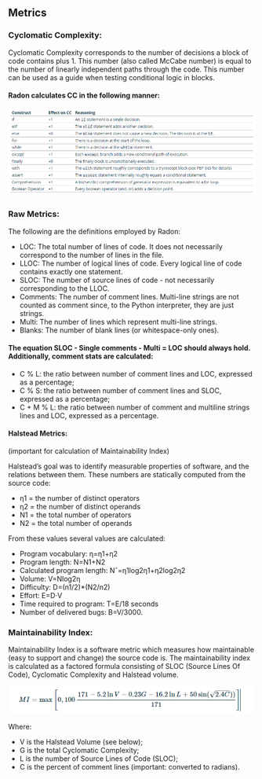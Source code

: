 ## Metrics

### Cyclomatic Complexity:

Cyclomatic Complexity corresponds to the number of decisions a block of code contains plus 1. This number (also called McCabe number) is equal to the number of linearly independent paths through the code. This number can be used as a guide when testing conditional logic in blocks.

#### Radon calculates CC in the following manner:

![CC Calculation Rubric](https://raw.githubusercontent.com/ProjectRecommend/docs/master/design-docs/SoftwareCodingMetrices/CC.PNG)

### Raw Metrics:

The following are the definitions employed by Radon:

- LOC: The total number of lines of code. It does not necessarily correspond to the number of lines in the file.
- LLOC: The number of logical lines of code. Every logical line of code contains exactly one statement.
- SLOC: The number of source lines of code - not necessarily corresponding to the LLOC.
- Comments: The number of comment lines. Multi-line strings are not counted as comment since, to the Python interpreter, they are just strings.
- Multi: The number of lines which represent multi-line strings.
- Blanks: The number of blank lines (or whitespace-only ones).

#### The equation SLOC - Single comments - Multi = LOC should always hold. Additionally, comment stats are calculated:

- C % L: the ratio between number of comment lines and LOC, expressed as a percentage;
- C % S: the ratio between number of comment lines and SLOC, expressed as a percentage;
- C + M % L: the ratio between number of comment and multiline strings lines and LOC, expressed as a percentage.

#### Halstead Metrics:
(important for calculation of Maintainability Index)

Halstead’s goal was to identify measurable properties of software, and the relations between them. These numbers are statically computed from the source code:

- η1 = the number of distinct operators
- η2 = the number of distinct operands
- N1 = the total number of operators
- N2 = the total number of operands

From these values several values are calculated:

- Program vocabulary: η=η1+η2
- Program length: N=N1+N2
- Calculated program length: Nˆ=η1log2η1+η2log2η2
- Volume: V=Nlog2η
- Difficulty: D=(n1/2)*(N2/n2)
- Effort: E=D⋅V
- Time required to program: T=E/18 seconds
- Number of delivered bugs: B=V/3000.

### Maintainability Index:

Maintainability Index is a software metric which measures how maintainable (easy to support and change) the source code is. The maintainability index is calculated as a factored formula consisting of SLOC (Source Lines Of Code), Cyclomatic Complexity and Halstead volume.

![MI Formula](https://raw.githubusercontent.com/ProjectRecommend/docs/master/design-docs/SoftwareCodingMetrices/MIFormula.PNG)

Where:
- V is the Halstead Volume (see below);
- G is the total Cyclomatic Complexity;
- L is the number of Source Lines of Code (SLOC);
- C is the percent of comment lines (important: converted to radians).
